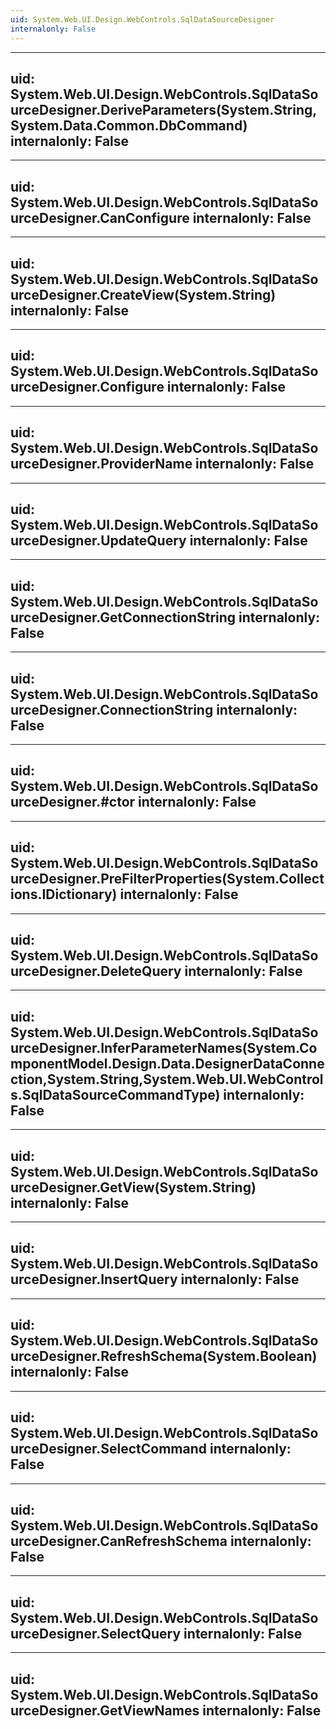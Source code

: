```yaml
---
uid: System.Web.UI.Design.WebControls.SqlDataSourceDesigner
internalonly: False
---
```


---
uid: System.Web.UI.Design.WebControls.SqlDataSourceDesigner.DeriveParameters(System.String,System.Data.Common.DbCommand)
internalonly: False
---

---
uid: System.Web.UI.Design.WebControls.SqlDataSourceDesigner.CanConfigure
internalonly: False
---

---
uid: System.Web.UI.Design.WebControls.SqlDataSourceDesigner.CreateView(System.String)
internalonly: False
---

---
uid: System.Web.UI.Design.WebControls.SqlDataSourceDesigner.Configure
internalonly: False
---

---
uid: System.Web.UI.Design.WebControls.SqlDataSourceDesigner.ProviderName
internalonly: False
---

---
uid: System.Web.UI.Design.WebControls.SqlDataSourceDesigner.UpdateQuery
internalonly: False
---

---
uid: System.Web.UI.Design.WebControls.SqlDataSourceDesigner.GetConnectionString
internalonly: False
---

---
uid: System.Web.UI.Design.WebControls.SqlDataSourceDesigner.ConnectionString
internalonly: False
---

---
uid: System.Web.UI.Design.WebControls.SqlDataSourceDesigner.#ctor
internalonly: False
---

---
uid: System.Web.UI.Design.WebControls.SqlDataSourceDesigner.PreFilterProperties(System.Collections.IDictionary)
internalonly: False
---

---
uid: System.Web.UI.Design.WebControls.SqlDataSourceDesigner.DeleteQuery
internalonly: False
---

---
uid: System.Web.UI.Design.WebControls.SqlDataSourceDesigner.InferParameterNames(System.ComponentModel.Design.Data.DesignerDataConnection,System.String,System.Web.UI.WebControls.SqlDataSourceCommandType)
internalonly: False
---

---
uid: System.Web.UI.Design.WebControls.SqlDataSourceDesigner.GetView(System.String)
internalonly: False
---

---
uid: System.Web.UI.Design.WebControls.SqlDataSourceDesigner.InsertQuery
internalonly: False
---

---
uid: System.Web.UI.Design.WebControls.SqlDataSourceDesigner.RefreshSchema(System.Boolean)
internalonly: False
---

---
uid: System.Web.UI.Design.WebControls.SqlDataSourceDesigner.SelectCommand
internalonly: False
---

---
uid: System.Web.UI.Design.WebControls.SqlDataSourceDesigner.CanRefreshSchema
internalonly: False
---

---
uid: System.Web.UI.Design.WebControls.SqlDataSourceDesigner.SelectQuery
internalonly: False
---

---
uid: System.Web.UI.Design.WebControls.SqlDataSourceDesigner.GetViewNames
internalonly: False
---
